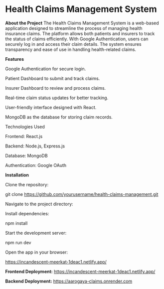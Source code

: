 # Health Claims Management System

**About the Project**
The Health Claims Management System is a web-based application designed to streamline the process of managing health insurance claims.
The platform allows both patients and insurers to track the status of claims efficiently. With Google Authentication,
 users can securely log in and access their claim details. The system ensures transparency and ease of use in handling health-related claims.

**Features**

Google Authentication for secure login.

Patient Dashboard to submit and track claims.

Insurer Dashboard to review and process claims.

Real-time claim status updates for better tracking.

User-friendly interface designed with React.

MongoDB as the database for storing claim records.

Technologies Used

Frontend: React.js

Backend: Node.js, Express.js

Database: MongoDB

Authentication: Google OAuth

**Installation**

Clone the repository:

git clone https://github.com/yourusername/health-claims-management.git

Navigate to the project directory:



Install dependencies:

npm install

Start the development server:

npm run dev

Open the app in your browser:

https://incandescent-meerkat-1deac1.netlify.app/


**Frontend Deployment:** https://incandescent-meerkat-1deac1.netlify.app/

**Backend Deployment:** https://aarogaya-claims.onrender.com






